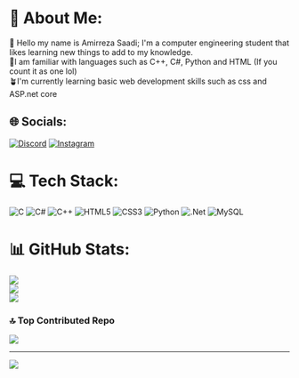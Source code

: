 # 💫 About Me:
👋 Hello my name is Amirreza Saadi; I'm a computer engineering student that likes learning new things to add to my knowledge.<br>🔭I am familiar with languages such as C++, C#, Python and HTML (If you count it as one lol)<br>🪴I'm currently learning basic web development skills such as css and ASP.net core


## 🌐 Socials:
[![Discord](https://img.shields.io/badge/Discord-%237289DA.svg?logo=discord&logoColor=white)](https://discord.gg/c1nesra) [![Instagram](https://img.shields.io/badge/Instagram-%23E4405F.svg?logo=Instagram&logoColor=white)](https://instagram.com/arsenic.rar) 

# 💻 Tech Stack:
![C](https://img.shields.io/badge/c-%2300599C.svg?style=for-the-badge&logo=c&logoColor=white) ![C#](https://img.shields.io/badge/c%23-%23239120.svg?style=for-the-badge&logo=csharp&logoColor=white) ![C++](https://img.shields.io/badge/c++-%2300599C.svg?style=for-the-badge&logo=c%2B%2B&logoColor=white) ![HTML5](https://img.shields.io/badge/html5-%23E34F26.svg?style=for-the-badge&logo=html5&logoColor=white) ![CSS3](https://img.shields.io/badge/css3-%231572B6.svg?style=for-the-badge&logo=css3&logoColor=white) ![Python](https://img.shields.io/badge/python-3670A0?style=for-the-badge&logo=python&logoColor=ffdd54) ![.Net](https://img.shields.io/badge/.NET-5C2D91?style=for-the-badge&logo=.net&logoColor=white) ![MySQL](https://img.shields.io/badge/mysql-4479A1.svg?style=for-the-badge&logo=mysql&logoColor=white)
# 📊 GitHub Stats:
![](https://github-readme-stats.vercel.app/api?username=AmirrezaSaadi&theme=neon&hide_border=false&include_all_commits=false&count_private=false)<br/>
![](https://github-readme-streak-stats.herokuapp.com/?user=AmirrezaSaadi&theme=neon&hide_border=false)<br/>
![](https://github-readme-stats.vercel.app/api/top-langs/?username=AmirrezaSaadi&theme=neon&hide_border=false&include_all_commits=false&count_private=false&layout=compact)

### 🔝 Top Contributed Repo
![](https://github-contributor-stats.vercel.app/api?username=AmirrezaSaadi&limit=5&theme=dark&combine_all_yearly_contributions=true)

---
[![](https://visitcount.itsvg.in/api?id=AmirrezaSaadi&icon=10&color=12)](https://visitcount.itsvg.in)

<!-- Proudly created with GPRM ( https://gprm.itsvg.in ) -->
